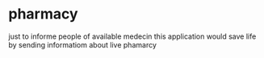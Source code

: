 # pharmacy
just to informe people of available medecin
this application would save life by sending informatiom about live phamarcy
